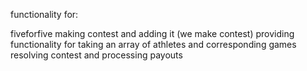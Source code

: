 functionality for:

fiveforfive
making contest and adding it (we make contest)
providing functionality for taking an array of athletes and corresponding games
resolving contest and processing payouts